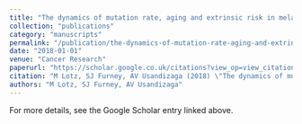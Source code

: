 ```yaml
---
title: "The dynamics of mutation rate, aging and extrinsic risk in melanoma development"
collection: "publications"
category: "manuscripts"
permalink: "/publication/the-dynamics-of-mutation-rate-aging-and-extrinsic-risk-in-melanoma-development"
date: "2018-01-01"
venue: "Cancer Research"
paperurl: "https://scholar.google.co.uk/citations?view_op=view_citation&hl=en&user=ALeJ0sAAAAAJ&pagesize=100&sortby=pubdate&citation_for_view=ALeJ0sAAAAAJ:hMod-77fHWUC"
citation: "M Lotz, SJ Furney, AV Usandizaga (2018) \"The dynamics of mutation rate, aging and extrinsic risk in melanoma development.\" <i>Cancer Research</i>"
authors: "M Lotz, SJ Furney, AV Usandizaga"
---
```


For more details, see the Google Scholar entry linked above.
